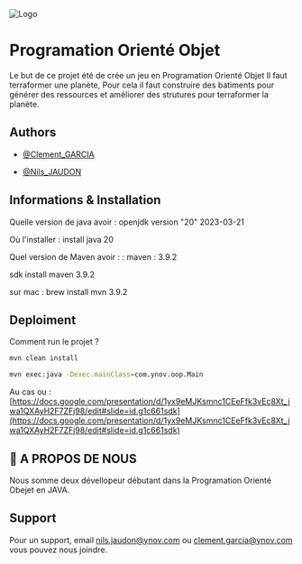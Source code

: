 ![Logo](https://logos-marques.com/wp-content/uploads/2021/03/Java-Logo.png)


# Programation Orienté Objet

Le but de ce projet été de crée un jeu en Programation Orienté Objet Il faut terraformer une planète, Pour cela il faut construire des batiments pour générer des ressources et améliorer des strutures pour terraformer la planète.

## Authors

- [@Clement_GARCIA](https://ytrack.learn.ynov.com/git/gclement)

- [@Nils_JAUDON](https://ytrack.learn.ynov.com/git/jnils)
## Informations & Installation 

Quelle version de java avoir : openjdk version "20" 2023-03-21

Où l'installer : install java 20

Quel version de Maven avoir :  : maven : 3.9.2

sdk install maven 3.9.2

sur mac : brew install mvn 3.9.2
## Deploiment

Comment run le projet ?

```bash
mvn clean install
```
```bash
mvn exec:java -Dexec.mainClass=com.ynov.oop.Main
```
Au cas ou : 
[https://docs.google.com/presentation/d/1yx9eMJKsmnc1CEeFfk3vEc8Xt_jwa1QXAyH2F7ZFj98/edit#slide=id.g1c661sdk](https://docs.google.com/presentation/d/1yx9eMJKsmnc1CEeFfk3vEc8Xt_jwa1QXAyH2F7ZFj98/edit#slide=id.g1c661sdk)



## 🚀 A PROPOS DE NOUS
Nous somme deux dévellopeur débutant dans la Programation Orienté Obejet en JAVA.

## Support

Pour un support, email nils.jaudon@ynov.com ou clement.garcia@ynov.com vous pouvez nous joindre.